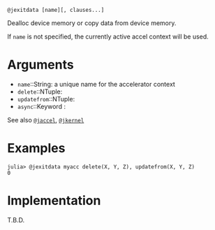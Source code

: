 ```
@jexitdata [name][, clauses...]
```

Dealloc device memory or copy data from device memory.

If `name` is not specified, the currently active accel context will be used.

# Arguments

  * `name`::String: a unique name for the accelerator context
  * `delete`::NTuple:
  * `updatefrom`::NTuple:
  * `async`::Keyword :

See also [`@jaccel`](@jaccel), [`@jkernel`](@jkernel)

# Examples

```julia-repl
julia> @jexitdata myacc delete(X, Y, Z), updatefrom(X, Y, Z)
0
```

# Implementation

T.B.D.
